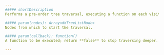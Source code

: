 ```yaml
---
##### shortDescription
Performs a pre-order tree traversal, executing a function on each visited [node](/api-reference/10%20UI%20Widgets/dxTreeList/4%20Node '/Documentation/ApiReference/UI_Widgets/dxTreeList/Node/'). Starts traversing from the specified nodes.

##### param(nodes): Array<dxTreeListNode>
Nodes from which to start the traversal.

##### param(callback): function()
A function to be executed; return **false** to stop traversing deeper.

---
```

